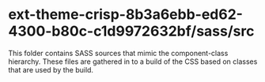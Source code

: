# ext-theme-crisp-8b3a6ebb-ed62-4300-b80c-c1d9972632bf/sass/src

This folder contains SASS sources that mimic the component-class hierarchy. These files
are gathered in to a build of the CSS based on classes that are used by the build.
